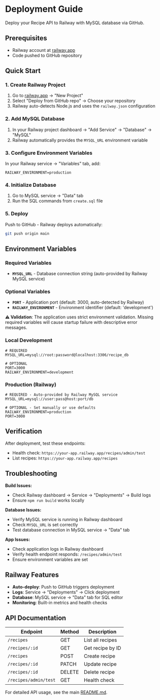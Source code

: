 # Deployment Guide

Deploy your Recipe API to Railway with MySQL database via GitHub.

## Prerequisites

- Railway account at [railway.app](https://railway.app)
- Code pushed to GitHub repository

## Quick Start

### 1. Create Railway Project

1. Go to [railway.app](https://railway.app) → "New Project"
2. Select "Deploy from GitHub repo" → Choose your repository
3. Railway auto-detects Node.js and uses the `railway.json` configuration

### 2. Add MySQL Database

1. In your Railway project dashboard → "Add Service" → "Database" → "MySQL"
2. Railway automatically provides the `MYSQL_URL` environment variable

### 3. Configure Environment Variables

In your Railway service → "Variables" tab, add:
```
RAILWAY_ENVIRONMENT=production
```

### 4. Initialize Database

1. Go to MySQL service → "Data" tab
2. Run the SQL commands from `create.sql` file

### 5. Deploy

Push to GitHub - Railway deploys automatically:
```bash
git push origin main
```

## Environment Variables

### Required Variables
- **`MYSQL_URL`** - Database connection string (auto-provided by Railway MySQL service)

### Optional Variables  
- **`PORT`** - Application port (default: 3000, auto-detected by Railway)
- **`RAILWAY_ENVIRONMENT`** - Environment identifier (default: 'development')

**⚠️ Validation**: The application uses strict environment validation. Missing required variables will cause startup failure with descriptive error messages.

### Local Development
```env
# REQUIRED
MYSQL_URL=mysql://root:password@localhost:3306/recipe_db

# OPTIONAL
PORT=3000
RAILWAY_ENVIRONMENT=development
```

### Production (Railway)
```env
# REQUIRED - Auto-provided by Railway MySQL service
MYSQL_URL=mysql://user:pass@host:port/db

# OPTIONAL - Set manually or use defaults
RAILWAY_ENVIRONMENT=production
PORT=3000
```

## Verification

After deployment, test these endpoints:
- Health check: `https://your-app.railway.app/recipes/admin/test`
- List recipes: `https://your-app.railway.app/recipes`

## Troubleshooting

**Build Issues:**
- Check Railway dashboard → Service → "Deployments" → Build logs
- Ensure `npm run build` works locally

**Database Issues:**
- Verify MySQL service is running in Railway dashboard
- Check `MYSQL_URL` is set correctly
- Test database connection in MySQL service → "Data" tab

**App Issues:**
- Check application logs in Railway dashboard
- Verify health endpoint responds: `/recipes/admin/test`
- Ensure environment variables are set

## Railway Features

- **Auto-deploy**: Push to GitHub triggers deployment
- **Logs**: Service → "Deployments" → Click deployment
- **Database**: MySQL service → "Data" tab for SQL editor
- **Monitoring**: Built-in metrics and health checks

## API Documentation

| Endpoint | Method | Description |
|----------|--------|-------------|
| `/recipes` | GET | List all recipes |
| `/recipes/:id` | GET | Get recipe by ID |
| `/recipes` | POST | Create recipe |
| `/recipes/:id` | PATCH | Update recipe |
| `/recipes/:id` | DELETE | Delete recipe |
| `/recipes/admin/test` | GET | Health check |

For detailed API usage, see the main [README.md](./README.md). 